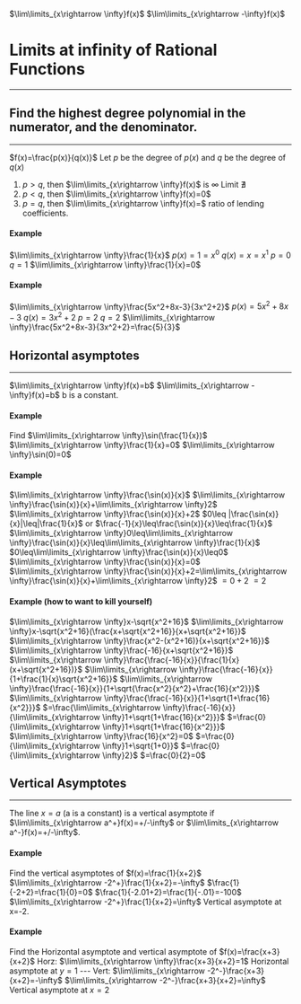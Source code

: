 $\lim\limits_{x\rightarrow \infty}f(x)$
$\lim\limits_{x\rightarrow -\infty}f(x)$

# Limits at infinity of Rational Functions
---
## Find the highest degree polynomial in the numerator, and the denominator.
---
$f(x)=\frac{p(x)}{q(x)}$
Let $p$ be the degree of $p(x)$ and $q$ be the degree of $q(x)$
1. $p>q$, then $\lim\limits_{x\rightarrow \infty}f(x)$ is $\infty$
	Limit $\nexists$
2. $p<q$, then $\lim\limits_{x\rightarrow \infty}f(x)=0$
3. $p=q$, then $\lim\limits_{x\rightarrow \infty}f(x)=$ ratio of lending coefficients.
#### Example
$\lim\limits_{x\rightarrow \infty}\frac{1}{x}$
	$p(x)=1=x^0$
	$q(x)=x=x^1$
	$p=0$
	$q=1$
	$\lim\limits_{x\rightarrow \infty}\frac{1}{x}=0$
#### Example
$\lim\limits_{x\rightarrow \infty}\frac{5x^2+8x-3}{3x^2+2}$
	$p(x)=5x^2+8x-3$
	$q(x)=3x^2+2$
	$p=2$
	$q=2$
	$\lim\limits_{x\rightarrow \infty}\frac{5x^2+8x-3}{3x^2+2}=\frac{5}{3}$
## Horizontal asymptotes
---
$\lim\limits_{x\rightarrow \infty}f(x)=b$
$\lim\limits_{x\rightarrow -\infty}f(x)=b$
b is a constant.
#### Example
Find $\lim\limits_{x\rightarrow \infty}\sin(\frac{1}{x})$
	$\lim\limits_{x\rightarrow \infty}\frac{1}{x}=0$
	$\lim\limits_{x\rightarrow \infty}\sin(0)=0$
#### Example
$\lim\limits_{x\rightarrow \infty}\frac{\sin(x)}{x}$
	$\lim\limits_{x\rightarrow \infty}\frac{\sin(x)}{x}+\lim\limits_{x\rightarrow \infty}2$
	$\lim\limits_{x\rightarrow \infty}\frac{\sin(x)}{x}+2$
	$0\leq |\frac{\sin(x)}{x}|\leq|\frac{1}{x}$ or $\frac{-1}{x}\leq\frac{\sin(x)}{x}\leq\frac{1}{x}$
	$\lim\limits_{x\rightarrow \infty}0\leq\lim\limits_{x\rightarrow \infty}\frac{\sin(x)}{x}\leq\lim\limits_{x\rightarrow \infty}\frac{1}{x}$
	$0\leq\lim\limits_{x\rightarrow \infty}\frac{\sin(x)}{x}\leq0$
	$\lim\limits_{x\rightarrow \infty}\frac{\sin(x)}{x}=0$
	$\lim\limits_{x\rightarrow \infty}\frac{\sin(x)}{x}+2=\lim\limits_{x\rightarrow \infty}\frac{\sin(x)}{x}+\lim\limits_{x\rightarrow \infty}2$
	$=0+2$
	$=2$
#### Example (how to want to kill yourself)
$\lim\limits_{x\rightarrow \infty}x-\sqrt{x^2+16}$
	$\lim\limits_{x\rightarrow \infty}x-\sqrt{x^2+16}(\frac{x+\sqrt{x^2+16}}{x+\sqrt{x^2+16}}$
	$\lim\limits_{x\rightarrow \infty}\frac{x^2-(x^2+16)}{x+\sqrt{x^2+16}}$
	$\lim\limits_{x\rightarrow \infty}\frac{-16}{x+\sqrt{x^2+16}}$
	$\lim\limits_{x\rightarrow \infty}\frac{\frac{-16}{x}}{\frac{1}{x}(x+\sqrt{x^2+16})}$
	$\lim\limits_{x\rightarrow \infty}\frac{\frac{-16}{x}}{1+\frac{1}{x}\sqrt{x^2+16}}$
	$\lim\limits_{x\rightarrow \infty}\frac{\frac{-16}{x}}{1+\sqrt{\frac{x^2}{x^2}+\frac{16}{x^2}}}$
	$\lim\limits_{x\rightarrow \infty}\frac{\frac{-16}{x}}{1+\sqrt{1+\frac{16}{x^2}}}$
	$=\frac{\lim\limits_{x\rightarrow \infty}\frac{-16}{x}}{\lim\limits_{x\rightarrow \infty}1+\sqrt{1+\frac{16}{x^2}}}$
	$=\frac{0}{\lim\limits_{x\rightarrow \infty}1+\sqrt{1+\frac{16}{x^2}}}$
	$\lim\limits_{x\rightarrow \infty}\frac{16}{x^2}=0$
	$=\frac{0}{\lim\limits_{x\rightarrow \infty}1+\sqrt{1+0}}$
	$=\frac{0}{\lim\limits_{x\rightarrow \infty}2}$
	$=\frac{0}{2}=0$
## Vertical Asymptotes
---
The line $x=a$ (a is a constant) is a vertical asymptote if $\lim\limits_{x\rightarrow a^+}f(x)=+/-\infty$ or $\lim\limits_{x\rightarrow a^-}f(x)=+/-\infty$.
#### Example
Find the vertical asymptotes of $f(x)=\frac{1}{x+2}$
	$\lim\limits_{x\rightarrow -2^+}\frac{1}{x+2}=-\infty$
	$\frac{1}{-2+2}=\frac{1}{0}=0$
	$\frac{1}{-2.01+2}=\frac{1}{-.01}=-100$
	$\lim\limits_{x\rightarrow -2^+}\frac{1}{x+2}=\infty$
	Vertical asymptote at x=-2.
#### Example
Find the Horizontal asymptote and vertical asymptote of $f(x)=\frac{x+3}{x+2}$
	Horz:
	$\lim\limits_{x\rightarrow \infty}\frac{x+3}{x+2}=1$
	Horizontal asymptote at $y=1$
	---
	Vert:
	$\lim\limits_{x\rightarrow -2^-}\frac{x+3}{x+2}=-\infty$
	$\lim\limits_{x\rightarrow -2^-}\frac{x+3}{x+2}=\infty$
	Vertical asymptote at $x=2$
	